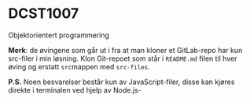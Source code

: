 # DCST1007
Objektorientert programmering

**Merk**: de øvingene som går ut i fra at man kloner et GitLab-repo har kun src-filer i min løsning. Klon Git-repoet som står i ```README.md``` filen til hver øving og erstatt ```src```mappen med ```src-files```.

**P.S.** Noen besvarelser består kun av JavaScript-filer, disse kan kjøres direkte i terminalen ved hjelp av Node.js-

